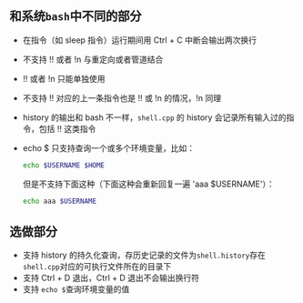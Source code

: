 ## 和系统`bash`中不同的部分

- 在指令（如 sleep 指令）运行期间用 Ctrl + C 中断会输出两次换行

- 不支持 !! 或者 !n 与重定向或者管道结合

- !! 或者 !n 只能单独使用

- 不支持 !! 对应的上一条指令也是 !! 或 !n 的情况，!n 同理

- history 的输出和 bash 不一样，`shell.cpp` 的 history 会记录所有输入过的指令，包括 !! 这类指令

- echo $ 只支持查询一个或多个环境变量，比如：

  ```bash
  echo $USERNAME $HOME
  ```

  但是不支持下面这种（下面这种会重新回复一遍 'aaa $USERNAME'）：

  ```bash
  echo aaa $USERNAME
  ```




## 选做部分

- 支持 history 的持久化查询，存历史记录的文件为`shell.history`存在` shell.cpp`对应的可执行文件所在的目录下
- 支持 Ctrl + D 退出，Ctrl + D 退出不会输出换行符
- 支持 `echo $`查询环境变量的值